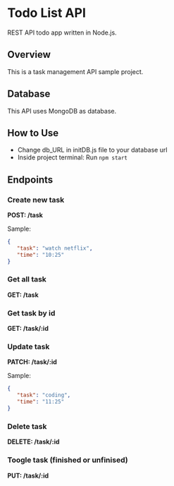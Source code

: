 # Todo List API

REST API todo app written in Node.js.

## Overview

This is a task management API sample project.

## Database

This API uses MongoDB as database.

## How to Use
- Change db_URL in initDB.js file to your database url
- Inside project terminal: Run `npm start`

## Endpoints

### Create new task

**POST: /task**

Sample:

```json
{
   "task": "watch netflix",
   "time": "10:25"
}
```

### Get all task

**GET: /task**

### Get task by id

**GET: /task/:id**

### Update task

**PATCH: /task/:id**

Sample:

```json
{
   "task": "coding",
   "time": "11:25"
}
```

### Delete task

**DELETE: /task/:id**

### Toogle task (finished or unfinised)

**PUT: /task/:id**
